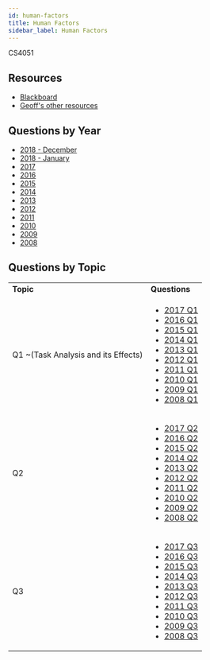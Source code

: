 ```yaml
---
id: human-factors
title: Human Factors
sidebar_label: Human Factors
---
```

CS4051

## Resources

-   [Blackboard](https://mymodule.tcd.ie/)
-   [Geoff's other resources](https://github.com/nating/personal-notes/tree/master/fourth-year/human-factors)

## Questions by Year

-   [2018 - December](https://www.tcd.ie/academicregistry/exams/assets/local/past-papers2019/Semester%201%20Papers/CS/CS4051-1.PDF)
-   [2018 - January](https://www.tcd.ie/academicregistry/exams/assets/local/past-papers2018/CS/CS4051-1.PDF)
-   [2017](https://www.tcd.ie/academicregistry/exams/assets/local/past-papers2017/CS/CS4051-1.PDF)
-   [2016](https://www.tcd.ie/academicregistry/exams/assets/local/past-papers2016/CS/CS4051-1.PDF)
-   [2015](https://www.tcd.ie/academicregistry/exams/assets/local/past-papers2015/CS/CS4051-1.PDF)
-   [2014](https://www.tcd.ie/academicregistry/exams/assets/local/past-papers2014/CS/CS40511.pdf)
-   [2013](https://www.tcd.ie/academicregistry/exams/assets/local/past-papers2013/CS/CS40511.pdf)
-   [2012](https://www.tcd.ie/Local/Exam_Papers/2012/XC/XCS40511.pdf)
-   [2011](https://www.tcd.ie/Local/Exam_Papers/2011/XC/XCS40511.pdf)
-   [2010](https://www.tcd.ie/Local/Exam_Papers/2010/XC/XCS40511.pdf)
-   [2009](https://www.tcd.ie/Local/Exam_Papers/2009/XC/XCS4BAC21.pdf)
-   [2008](https://www.tcd.ie/Local/Exam_Papers/2008/XC/XCS4BAC21.pdf)

## Questions by Topic

<table className="examQuestions">
    <tbody><tr>
        <td><strong>Topic</strong></td>
        <td><strong>Questions</strong></td>
    </tr>
    <tr>
        <td>Q1 ~(Task Analysis and its Effects)</td>
        <td>
            <ul className="questions">
        <li><a href="https://www.tcd.ie/academicregistry/exams/assets/local/past-papers2017/CS/CS4051-1.PDF#page=3">2017 Q1</a></li>
        <li><a href="https://www.tcd.ie/academicregistry/exams/assets/local/past-papers2016/CS/CS4051-1.PDF#page=3">2016 Q1</a></li>
        <li><a href="https://www.tcd.ie/academicregistry/exams/assets/local/past-papers2015/CS/CS4051-1.PDF#page=3&zoom=0,0,400">2015 Q1</a></li>
        <li><a href="https://www.tcd.ie/academicregistry/exams/assets/local/past-papers2014/CS/CS40511.pdf#page=2&zoom=0,0,700">2014 Q1</a></li>
        <li><a href="https://www.tcd.ie/academicregistry/exams/assets/local/past-papers2013/CS/CS40511.pdf#page=3">2013 Q1</a></li>
        <li><a href="https://www.tcd.ie/Local/Exam_Papers/2012/XC/XCS40511.pdf#page=2&zoom=0,0,600">2012 Q1</a></li>
        <li><a href="https://www.tcd.ie/Local/Exam_Papers/2011/XC/XCS40511.pdf#page=2&zoom=0,0,500">2011 Q1</a></li>
        <li><a href="https://www.tcd.ie/Local/Exam_Papers/2010/XC/XCS40511.pdf#page=3">2010 Q1</a></li>
        <li><a href="https://www.tcd.ie/Local/Exam_Papers/2009/XC/XCS4BAC21.pdf#page=2&zoom=0,0,400">2009 Q1</a></li>
        <li><a href="https://www.tcd.ie/Local/Exam_Papers/2008/XC/XCS4BAC21.pdf#page=2&zoom=0,0,400">2008 Q1</a></li>
            </ul>
        </td>
    </tr>
    <tr>
        <td>Q2</td>
        <td>
            <ul className="questions">
        <li><a href="https://www.tcd.ie/academicregistry/exams/assets/local/past-papers2017/CS/CS4051-1.PDF#page=3&zoom=0,0,500">2017 Q2</a></li>
        <li><a href="https://www.tcd.ie/academicregistry/exams/assets/local/past-papers2016/CS/CS4051-1.PDF#page=3&zoom=0,0,500">2016 Q2</a></li>
        <li><a href="https://www.tcd.ie/academicregistry/exams/assets/local/past-papers2015/CS/CS4051-1.PDF#page=4">2015 Q2</a></li>
        <li><a href="https://www.tcd.ie/academicregistry/exams/assets/local/past-papers2014/CS/CS40511.pdf#page=3">2014 Q2</a></li>
        <li><a href="https://www.tcd.ie/academicregistry/exams/assets/local/past-papers2013/CS/CS40511.pdf#page=3&zoom=0,0,400">2013 Q2</a></li>
        <li><a href="https://www.tcd.ie/Local/Exam_Papers/2012/XC/XCS40511.pdf#page=3">2012 Q2</a></li>
        <li><a href="https://www.tcd.ie/Local/Exam_Papers/2011/XC/XCS40511.pdf#page=3">2011 Q2</a></li>
        <li><a href="https://www.tcd.ie/Local/Exam_Papers/2010/XC/XCS40511.pdf#page=3&zoom=0,0,350">2010 Q2</a></li>
        <li><a href="https://www.tcd.ie/Local/Exam_Papers/2009/XC/XCS4BAC21.pdf#page=2&zoom=0,0,800">2009 Q2</a></li>
        <li><a href="https://www.tcd.ie/Local/Exam_Papers/2008/XC/XCS4BAC21.pdf#page=2&zoom=0,0,700">2008 Q2</a></li>
            </ul>
        </td>
    </tr>
    <tr>
        <td>Q3</td>
        <td>
            <ul className="questions">
        <li><a href="https://www.tcd.ie/academicregistry/exams/assets/local/past-papers2017/CS/CS4051-1.PDF#page=4">2017 Q3</a></li>
        <li><a href="https://www.tcd.ie/academicregistry/exams/assets/local/past-papers2016/CS/CS4051-1.PDF#page=4">2016 Q3</a></li>
        <li><a href="https://www.tcd.ie/academicregistry/exams/assets/local/past-papers2015/CS/CS4051-1.PDF#page=4&zoom=0,0,600">2015 Q3</a></li>
        <li><a href="https://www.tcd.ie/academicregistry/exams/assets/local/past-papers2014/CS/CS40511.pdf#page=3&zoom=0,0,600">2014 Q3</a></li>
        <li><a href="https://www.tcd.ie/academicregistry/exams/assets/local/past-papers2013/CS/CS40511.pdf#page=4">2013 Q3</a></li>
        <li><a href="https://www.tcd.ie/Local/Exam_Papers/2012/XC/XCS40511.pdf#page=3&zoom=0,0,600">2012 Q3</a></li>
        <li><a href="https://www.tcd.ie/Local/Exam_Papers/2011/XC/XCS40511.pdf#page=3&zoom=0,0,600">2011 Q3</a></li>
        <li><a href="https://www.tcd.ie/Local/Exam_Papers/2010/XC/XCS40511.pdf#page=3&zoom=0,0,500">2010 Q3</a></li>
        <li><a href="https://www.tcd.ie/Local/Exam_Papers/2009/XC/XCS4BAC21.pdf#page=3&zoom=0,0,300">2009 Q3</a></li>
        <li><a href="https://www.tcd.ie/Local/Exam_Papers/2008/XC/XCS4BAC21.pdf#page=3">2008 Q3</a></li>
            </ul>
        </td>
    </tr>
</tbody></table>

